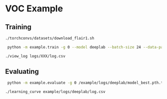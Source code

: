 # VOC Example


## Training


```bash
./torchconvs/datasets/download_flair1.sh

 python -m example.train -g 0 --model deeplab --batch-size 24 --data-path $PATH$

./view_log logs/XXX/log.csv
```


## Evaluating

```bash
 python -m example.evaluate -g 0 /example/logs/deeplab/model_best.pth.tar

./learning_curve example/logs/deeplab/log.csv
```

